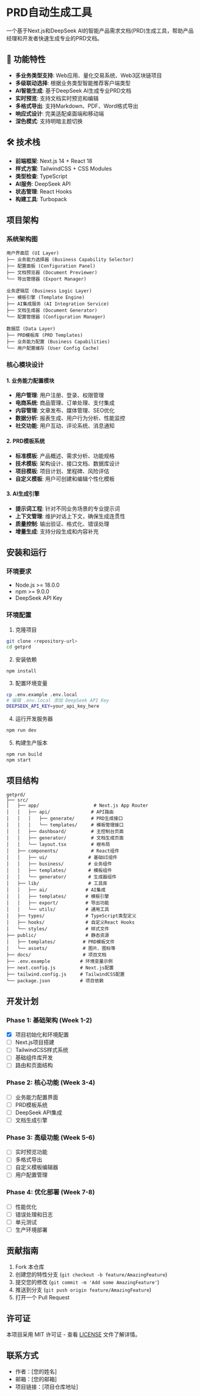 # PRD自动生成工具

一个基于Next.js和DeepSeek AI的智能产品需求文档(PRD)生成工具，帮助产品经理和开发者快速生成专业的PRD文档。

## 🚀 功能特性

- **多业务类型支持**: Web应用、量化交易系统、Web3区块链项目
- **多级联动选择**: 根据业务类型智能推荐客户端类型
- **AI智能生成**: 基于DeepSeek AI生成专业PRD文档
- **实时预览**: 支持文档实时预览和编辑
- **多格式导出**: 支持Markdown、PDF、Word格式导出
- **响应式设计**: 完美适配桌面端和移动端
- **深色模式**: 支持明暗主题切换

## 🛠️ 技术栈

- **前端框架**: Next.js 14 + React 18
- **样式方案**: TailwindCSS + CSS Modules
- **类型检查**: TypeScript
- **AI服务**: DeepSeek API
- **状态管理**: React Hooks
- **构建工具**: Turbopack

## 项目架构

### 系统架构图
```
用户界面层 (UI Layer)
├── 业务能力选择器 (Business Capability Selector)
├── 配置面板 (Configuration Panel)
├── 文档预览器 (Document Previewer)
└── 导出管理器 (Export Manager)

业务逻辑层 (Business Logic Layer)
├── 模板引擎 (Template Engine)
├── AI集成服务 (AI Integration Service)
├── 文档生成器 (Document Generator)
└── 配置管理器 (Configuration Manager)

数据层 (Data Layer)
├── PRD模板库 (PRD Templates)
├── 业务能力配置 (Business Capabilities)
└── 用户配置缓存 (User Config Cache)
```

### 核心模块设计

#### 1. 业务能力配置模块
- **用户管理**: 用户注册、登录、权限管理
- **电商系统**: 商品管理、订单处理、支付集成
- **内容管理**: 文章发布、媒体管理、SEO优化
- **数据分析**: 报表生成、用户行为分析、性能监控
- **社交功能**: 用户互动、评论系统、消息通知

#### 2. PRD模板系统
- **标准模板**: 产品概述、需求分析、功能规格
- **技术模板**: 架构设计、接口文档、数据库设计
- **项目模板**: 项目计划、里程碑、风险评估
- **自定义模板**: 用户可创建和编辑个性化模板

#### 3. AI生成引擎
- **提示词工程**: 针对不同业务场景的专业提示词
- **上下文管理**: 维护对话上下文，确保生成连贯性
- **质量控制**: 输出验证、格式化、错误处理
- **增量生成**: 支持分段生成和内容补充

## 安装和运行

### 环境要求

- Node.js >= 18.0.0
- npm >= 9.0.0
- DeepSeek API Key

### 环境配置

1. 克隆项目
```bash
git clone <repository-url>
cd getprd
```

2. 安装依赖
```bash
npm install
```

3. 配置环境变量
```bash
cp .env.example .env.local
# 编辑 .env.local 添加 DeepSeek API Key
DEEPSEEK_API_KEY=your_api_key_here
```

4. 运行开发服务器
```bash
npm run dev
```

5. 构建生产版本
```bash
npm run build
npm start
```

## 项目结构

```
getprd/
├── src/
│   ├── app/                    # Next.js App Router
│   │   ├── api/               # API路由
│   │   │   ├── generate/      # PRD生成接口
│   │   │   └── templates/     # 模板管理接口
│   │   ├── dashboard/         # 主控制台页面
│   │   ├── generator/         # 文档生成页面
│   │   └── layout.tsx         # 根布局
│   ├── components/            # React组件
│   │   ├── ui/               # 基础UI组件
│   │   ├── business/         # 业务组件
│   │   ├── templates/        # 模板组件
│   │   └── generator/        # 生成器组件
│   ├── lib/                  # 工具库
│   │   ├── ai/              # AI集成
│   │   ├── templates/       # 模板引擎
│   │   ├── export/          # 导出功能
│   │   └── utils/           # 通用工具
│   ├── types/               # TypeScript类型定义
│   ├── hooks/               # 自定义React Hooks
│   └── styles/              # 样式文件
├── public/                  # 静态资源
│   ├── templates/          # PRD模板文件
│   └── assets/             # 图片、图标等
├── docs/                   # 项目文档
├── .env.example           # 环境变量示例
├── next.config.js         # Next.js配置
├── tailwind.config.js     # TailwindCSS配置
└── package.json           # 项目依赖
```

## 开发计划

### Phase 1: 基础架构 (Week 1-2)
- [x] 项目初始化和环境配置
- [ ] Next.js项目搭建
- [ ] TailwindCSS样式系统
- [ ] 基础组件库开发
- [ ] 路由和页面结构

### Phase 2: 核心功能 (Week 3-4)
- [ ] 业务能力配置界面
- [ ] PRD模板系统
- [ ] DeepSeek API集成
- [ ] 文档生成引擎

### Phase 3: 高级功能 (Week 5-6)
- [ ] 实时预览功能
- [ ] 多格式导出
- [ ] 自定义模板编辑器
- [ ] 用户配置管理

### Phase 4: 优化部署 (Week 7-8)
- [ ] 性能优化
- [ ] 错误处理和日志
- [ ] 单元测试
- [ ] 生产环境部署

## 贡献指南

1. Fork 本仓库
2. 创建您的特性分支 (`git checkout -b feature/AmazingFeature`)
3. 提交您的修改 (`git commit -m 'Add some AmazingFeature'`)
4. 推送到分支 (`git push origin feature/AmazingFeature`)
5. 打开一个 Pull Request

## 许可证

本项目采用 MIT 许可证 - 查看 [LICENSE](LICENSE) 文件了解详情。

## 联系方式

- 作者：[您的姓名]
- 邮箱：[您的邮箱]
- 项目链接：[项目仓库地址]